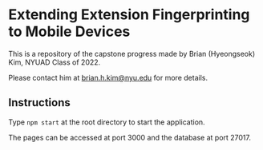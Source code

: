 # Extending Extension Fingerprinting to Mobile Devices

This is a repository of the capstone progress made by Brian (Hyeongseok) Kim, NYUAD Class of 2022.

Please contact him at brian.h.kim@nyu.edu for more details.

## Instructions
Type ``npm start`` at the root directory to start the application.

The pages can be accessed at port 3000 and the database at port 27017.
